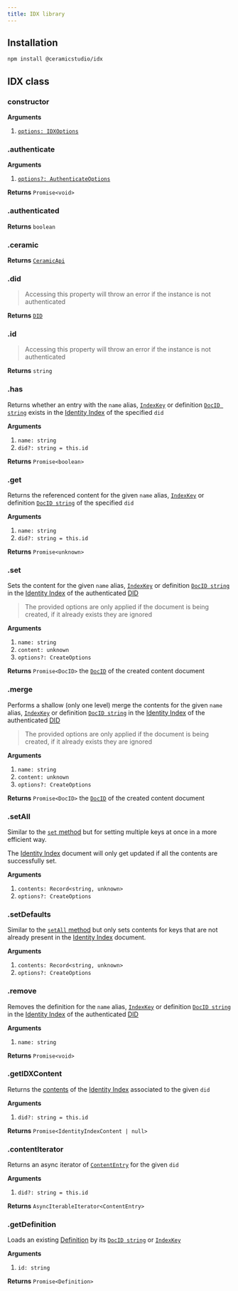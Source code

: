 ```yaml
---
title: IDX library
---
```


## Installation

```sh
npm install @ceramicstudio/idx
```

## IDX class

### constructor

**Arguments**

1. [`options: IDXOptions`](libs-types.md#idxoptions)

### .authenticate

**Arguments**

1. [`options?: AuthenticateOptions`](libs-types.md#authenticateoptions)

**Returns** `Promise<void>`

### .authenticated

**Returns** `boolean`

### .ceramic

**Returns** [`CeramicApi`](libs-types.md#ceramicapi)

### .did

> Accessing this property will throw an error if the instance is not authenticated

**Returns** [`DID`](libs-types.md#did)

### .id

> Accessing this property will throw an error if the instance is not authenticated

**Returns** `string`

### .has

Returns whether an entry with the `name` alias, [`IndexKey`](libs-types.md#indexkey) or definition [`DocID string`](libs-types.md#docid) exists in the [Identity Index](idx-terminology.md#identity-index--idx) of the specified `did`

**Arguments**

1. `name: string`
1. `did?: string = this.id`

**Returns** `Promise<boolean>`

### .get

Returns the referenced content for the given `name` alias, [`IndexKey`](libs-types.md#indexkey) or definition [`DocID string`](libs-types.md#docid) of the specified `did`

**Arguments**

1. `name: string`
1. `did?: string = this.id`

**Returns** `Promise<unknown>`

### .set

Sets the content for the given `name` alias, [`IndexKey`](libs-types.md#indexkey) or definition [`DocID string`](libs-types.md#docid) in the [Identity Index](idx-terminology.md#identity-index--idx) of the authenticated [DID](idx-terminology.md#did)

> The provided options are only applied if the document is being created, if it already exists they are ignored

**Arguments**

1. `name: string`
1. `content: unknown`
1. `options?: CreateOptions`

**Returns** `Promise<DocID>` the [`DocID`](libs-types.md#docid) of the created content document

### .merge

Performs a shallow (only one level) merge the contents for the given `name` alias, [`IndexKey`](libs-types.md#indexkey) or definition [`DocID string`](libs-types.md#docid) in the [Identity Index](idx-terminology.md#identity-index--idx) of the authenticated [DID](idx-terminology.md#did)

> The provided options are only applied if the document is being created, if it already exists they are ignored

**Arguments**

1. `name: string`
1. `content: unknown`
1. `options?: CreateOptions`

**Returns** `Promise<DocID>` the [`DocID`](libs-types.md#docid) of the created content document

### .setAll

Similar to the [`set` method](#set) but for setting multiple keys at once in a more efficient way.

The [Identity Index](idx-terminology.md#identity-index--idx) document will only get updated if all the contents are successfully set.

**Arguments**

1. `contents: Record<string, unknown>`
1. `options?: CreateOptions`

### .setDefaults

Similar to the [`setAll` method](#setall) but only sets contents for keys that are not already present in the [Identity Index](idx-terminology.md#identity-index--idx) document.

**Arguments**

1. `contents: Record<string, unknown>`
1. `options?: CreateOptions`

### .remove

Removes the definition for the `name` alias, [`IndexKey`](libs-types.md#indexkey) or definition [`DocID string`](libs-types.md#docid) in the [Identity Index](idx-terminology.md#identity-index--idx) of the authenticated [DID](idx-terminology.md#did)

**Arguments**

1. `name: string`

**Returns** `Promise<void>`

### .getIDXContent

Returns the [contents](libs-types.md#identityindexcontent) of the [Identity Index](idx-terminology.md#identity-index--idx) associated to the given `did`

**Arguments**

1. `did?: string = this.id`

**Returns** `Promise<IdentityIndexContent | null>`

### .contentIterator

Returns an async iterator of [`ContentEntry`](libs-types.md#contententry) for the given `did`

**Arguments**

1. `did?: string = this.id`

**Returns** `AsyncIterableIterator<ContentEntry>`

### .getDefinition

Loads an existing [Definition](libs-types.md#definition) by its [`DocID string`](libs-types.md#docid) or [`IndexKey`](libs-types.md#indexkey)

**Arguments**

1. `id: string`

**Returns** `Promise<Definition>`

